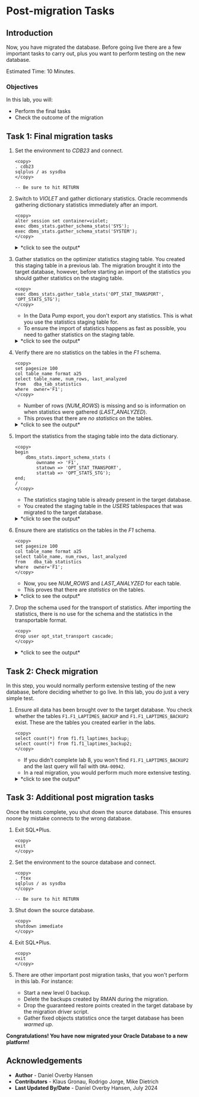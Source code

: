 # Post-migration Tasks

## Introduction

Now, you have migrated the database. Before going live there are a few important tasks to carry out, plus you want to perform testing on the new database. 

Estimated Time: 10 Minutes.

### Objectives

In this lab, you will:

* Perform the final tasks
* Check the outcome of the migration 

## Task 1: Final migration tasks

1. Set the environment to *CDB23* and connect.

    ```
    <copy>
    . cdb23
    sqlplus / as sysdba
    </copy>

    -- Be sure to hit RETURN
    ```

2. Switch to *VIOLET* and gather dictionary statistics. Oracle recommends gathering dictionary statistics immediately after an import.

    ```
    <copy>
    alter session set container=violet;
    exec dbms_stats.gather_schema_stats('SYS');
    exec dbms_stats.gather_schema_stats('SYSTEM');
    </copy>
    ```

    <details>
    <summary>*click to see the output*</summary>
    ``` text
    SQL> alter session set container=violet;

    Session altered.

    SQL> exec dbms_stats.gather_schema_stats('SYS');

    PL/SQL procedure successfully completed.

    SQL> exec dbms_stats.gather_schema_stats('SYSTEM');

    PL/SQL procedure successfully completed.
    ```
    </details>

3. Gather statistics on the optimizer statistics staging table. You created this staging table in a previous lab. The migration brought it into the target database, however, before starting an import of the statistics you should gather statistics on the staging table. 

    ```
    <copy>
    exec dbms_stats.gather_table_stats('OPT_STAT_TRANSPORT', 'OPT_STATS_STG');
    </copy>
    ```

    * In the Data Pump export, you don't export any statistics. This is what you use the statistics staging table for. 
    * To ensure the import of statistics happens as fast as possible, you need to gather statistics on the staging table.

    <details>
    <summary>*click to see the output*</summary>
    ``` text
    SQL> exec dbms_stats.gather_table_stats('OPT_STAT_TRANSPORT', 'OPT_STATS_STG');

    PL/SQL procedure successfully completed.
    ```
    </details>

4. Verify there are no statistics on the tables in the *F1* schema.

    ```
    <copy>
    set pagesize 100
    col table_name format a25
    select table_name, num_rows, last_analyzed 
    from   dba_tab_statistics 
    where  owner='F1';
    </copy>
    ```

    * Number of rows (*NUM\_ROWS*) is missing and so is information on when statistics were gathered (*LAST\_ANALYZED*).
    * This proves that there are *no statistics* on the tables.

    <details>
    <summary>*click to see the output*</summary>
    ``` text
    SQL> set pagesize 100
    SQL> col table_name format a25
    SQL> select table_name, num_rows, last_analyzed 
         from   dba_tab_statistics 
         where  owner='F1';

    TABLE_NAME                NUM_ROWS   LAST_ANALYZED
    ------------------------- ---------- ------------------
    F1_RACES
    F1_CONSTRUCTORRESULTS
    F1_CIRCUITS
    F1_DRIVERS
    F1_STATUS
    F1_PITSTOPS
    F1_CONSTRUCTORS
    F1_DRIVERSTANDINGS
    F1_CONSTRUCTORSTANDINGS
    F1_SPRINTRESULTS
    F1_LAPTIMES
    F1_RESULTS
    F1_LAPTIMES_BACKUP
    F1_QUALIFYING
    F1_SEASONS
    
    15 rows selected.         
    ```
    </details>

5. Import the statistics from the staging table into the data dictionary. 

    ```
    <copy>
    begin
        dbms_stats.import_schema_stats ( 
            ownname => 'F1',
            statown => 'OPT_STAT_TRANSPORT',
            stattab => 'OPT_STATS_STG');
    end;
    /
    </copy>
    ```

    * The statistics staging table is already present in the target database.
    * You created the staging table in the *USERS* tablespaces that was migrated to the target database.

    <details>
    <summary>*click to see the output*</summary>
    ``` text
    SQL> begin
        dbms_stats.import_schema_stats (
            ownname => 'F1',
            statown => 'OPT_STAT_TRANSPORT',
            stattab => 'OPT_STATS_STG');
    end;
    /  
    
    PL/SQL procedure successfully completed.    
    ```
    </details>    

6. Ensure there are statistics on the tables in the *F1* schema.

    ```
    <copy>
    set pagesize 100
    col table_name format a25
    select table_name, num_rows, last_analyzed 
    from   dba_tab_statistics 
    where  owner='F1';
    </copy>
    ```

    * Now, you see *NUM\_ROWS* and *LAST\_ANALYZED* for each table.
    * This proves that there are *statistics* on the tables.

    <details>
    <summary>*click to see the output*</summary>
    ``` text
    SQL> set pagesize 100
    SQL> col table_name format a25
    SQL> select table_name, num_rows, last_analyzed 
         from   dba_tab_statistics 
         where  owner='F1';

    TABLE_NAME                NUM_ROWS   LAST_ANALYZED
    ------------------------- ---------- ------------------
    F1_RACES                  1125       02-JUL-24
    F1_CONSTRUCTORRESULTS     12465      02-JUL-24
    F1_CIRCUITS               77         02-JUL-24
    F1_DRIVERS                859        02-JUL-24
    F1_STATUS                 139        02-JUL-24
    F1_PITSTOPS               10793      02-JUL-24
    F1_CONSTRUCTORS           212        02-JUL-24
    F1_DRIVERSTANDINGS        34511      02-JUL-24
    F1_CONSTRUCTORSTANDINGS   13231      02-JUL-24
    F1_SPRINTRESULTS          280        02-JUL-24
    F1_LAPTIMES               571047     02-JUL-24
    F1_RESULTS                26439      02-JUL-24
    F1_LAPTIMES_BACKUP        571047     02-JUL-24
    F1_QUALIFYING             10174      02-JUL-24
    F1_SEASONS                75         02-JUL-24
    
    15 rows selected.         
    ```
    </details>

7. Drop the schema used for the transport of statistics. After importing the statistics, there is no use for the schema and the statistics in the transportable format. 

    ```
    <copy>
    drop user opt_stat_transport cascade;
    </copy>
    ```

    <details>
    <summary>*click to see the output*</summary>
    ``` text
    SQL> drop user opt_stat_transport cascade;
    
    User dropped.
    ```
    </details>

## Task 2: Check migration

In this step, you would normally perform extensive testing of the new database, before deciding whether to go live. In this lab, you do just a very simple test.

1. Ensure all data has been brought over to the target database. You check whether the tables `F1.F1_LAPTIMES_BACKUP` and `F1.F1_LAPTIMES_BACKUP2` exist. These are the tables you created earlier in the labs.

    ```
    <copy>
    select count(*) from f1.f1_laptimes_backup;
    select count(*) from f1.f1_laptimes_backup2;
    </copy>
    ```

    * If you didn't complete lab 8, you won't find `F1.F1_LAPTIMES_BACKUP2` and the last query will fail with `ORA-00942`.
    * In a real migration, you would perform much more extensive testing. 

    <details>
    <summary>*click to see the output*</summary>
    ``` text
    SQL> select count(*) from f1.f1_laptimes_backup;
    
      COUNT(*)
    ----------
        571047
            
    SQL> select count(*) from f1.f1_laptimes_backup2;
    
      COUNT(*)
    ----------
        571047
    ```
    </details>

## Task 3: Additional post migration tasks

Once the tests complete, you shut down the source database. This ensures noone by mistake connects to the wrong database.

1. Exit SQL*Plus.

    ```
    <copy>
    exit
    </copy>
    ```

2. Set the environment to the source database and connect.

    ```
    <copy>
    . ftex
    sqlplus / as sysdba
    </copy>

    -- Be sure to hit RETURN
    ```

3. Shut down the source database.

    ```
    <copy>
    shutdown immediate
    </copy>
    ```

4.  Exit SQL*Plus.

    ```
    <copy>
    exit
    </copy>
    ```

5. There are other important post migration tasks, that you won't perform in this lab. For instance:
    * Start a new level 0 backup.
    * Delete the backups created by RMAN during the migration. 
    * Drop the guaranteed restore points created in the target database by the migration driver script. 
    * Gather fixed objects statistics once the target database has been *warmed up*. 

**Congratulations! You have now migrated your Oracle Database to a new platform!**

## Acknowledgements

* **Author** - Daniel Overby Hansen
* **Contributors** - Klaus Gronau, Rodrigo Jorge, Mike Dietrich
* **Last Updated By/Date** - Daniel Overby Hansen, July 2024
